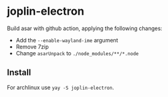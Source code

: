 # joplin-electron

Build asar with github action, applying the following changes:

- Add the `--enable-wayland-ime` argument
- Remove 7zip
- Change `asarUnpack` to `./node_modules/**/*.node`

## Install

For archlinux use `yay -S joplin-electron`.
